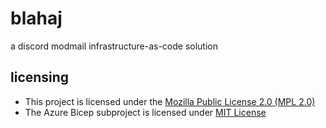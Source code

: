 # blahaj
a discord modmail infrastructure-as-code solution

## licensing
-  This project is licensed under the [Mozilla Public License 2.0 (MPL 2.0)](LICENSE)
- The Azure Bicep subproject is licensed under [MIT License](bicep/LICENSE)

